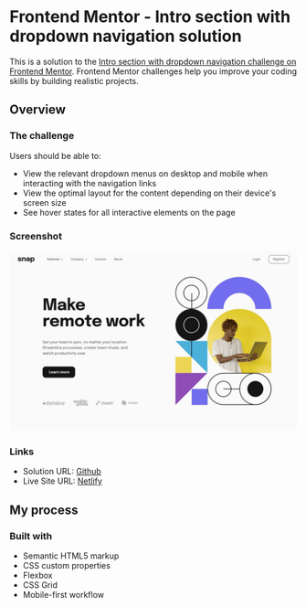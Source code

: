 # Frontend Mentor - Intro section with dropdown navigation solution

This is a solution to the [Intro section with dropdown navigation challenge on Frontend Mentor](https://www.frontendmentor.io/challenges/intro-section-with-dropdown-navigation-ryaPetHE5). Frontend Mentor challenges help you improve your coding skills by building realistic projects.

## Overview

### The challenge

Users should be able to:

-   View the relevant dropdown menus on desktop and mobile when interacting with the navigation links
-   View the optimal layout for the content depending on their device's screen size
-   See hover states for all interactive elements on the page

### Screenshot

![](./design/desktop-design.jpg)

### Links

-   Solution URL: [Github](https://github.com/shibincreji/snap-intro-section.git)
-   Live Site URL: [Netlify](https://snapintrosection.netlify.app)

## My process

### Built with

-   Semantic HTML5 markup
-   CSS custom properties
-   Flexbox
-   CSS Grid
-   Mobile-first workflow
